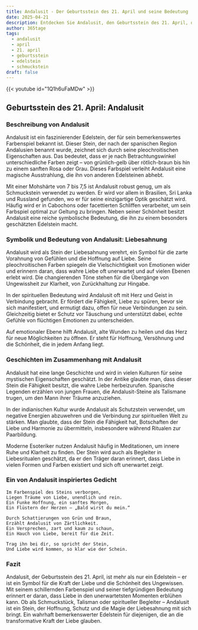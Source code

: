 ```yaml
---
title: Andalusit - Der Geburtsstein des 21. April und seine Bedeutung
date: 2025-04-21
description: Entdecken Sie Andalusit, den Geburtsstein des 21. April, der Liebesahnung symbolisiert. Seine Symbolik und Geschichte werden Sie inspirieren.
author: 365tage
tags:
  - andalusit
  - april
  - 21. april
  - geburtsstein
  - edelstein
  - schmuckstein
draft: false
---
```


{{< youtube id="1Q1h6uFaMDw" >}}

## Geburtsstein des 21. April: Andalusit

### Beschreibung von Andalusit

Andalusit ist ein faszinierender Edelstein, der für sein bemerkenswertes Farbenspiel bekannt ist. Dieser Stein, der nach der spanischen Region Andalusien benannt wurde, zeichnet sich durch seine pleochroitischen Eigenschaften aus. Das bedeutet, dass er je nach Betrachtungswinkel unterschiedliche Farben zeigt – von grünlich-gelb über rötlich-braun bis hin zu einem sanften Rosa oder Grau. Dieses Farbspiel verleiht Andalusit eine magische Ausstrahlung, die ihn von anderen Edelsteinen abhebt.

Mit einer Mohshärte von 7 bis 7,5 ist Andalusit robust genug, um als Schmuckstein verwendet zu werden. Er wird vor allem in Brasilien, Sri Lanka und Russland gefunden, wo er für seine einzigartige Optik geschätzt wird. Häufig wird er in Cabochons oder facettierten Schliffen verarbeitet, um sein Farbspiel optimal zur Geltung zu bringen. Neben seiner Schönheit besitzt Andalusit eine reiche symbolische Bedeutung, die ihn zu einem besonders geschätzten Edelstein macht.

### Symbolik und Bedeutung von Andalusit: Liebesahnung

Andalusit wird als Stein der Liebesahnung verehrt, ein Symbol für die zarte Vorahnung von Gefühlen und die Hoffnung auf Liebe. Seine pleochroitischen Farben spiegeln die Vielschichtigkeit von Emotionen wider und erinnern daran, dass wahre Liebe oft unerwartet und auf vielen Ebenen erlebt wird. Die changierenden Töne stehen für die Übergänge von Ungewissheit zur Klarheit, von Zurückhaltung zur Hingabe.

In der spirituellen Bedeutung wird Andalusit oft mit Herz und Geist in Verbindung gebracht. Er fördert die Fähigkeit, Liebe zu spüren, bevor sie sich manifestiert, und ermutigt dazu, offen für neue Verbindungen zu sein. Gleichzeitig bietet er Schutz vor Täuschung und unterstützt dabei, echte Gefühle von flüchtigen Emotionen zu unterscheiden.

Auf emotionaler Ebene hilft Andalusit, alte Wunden zu heilen und das Herz für neue Möglichkeiten zu öffnen. Er steht für Hoffnung, Versöhnung und die Schönheit, die in jedem Anfang liegt.

### Geschichten im Zusammenhang mit Andalusit

Andalusit hat eine lange Geschichte und wird in vielen Kulturen für seine mystischen Eigenschaften geschätzt. In der Antike glaubte man, dass dieser Stein die Fähigkeit besitzt, die wahre Liebe herbeizurufen. Spanische Legenden erzählen von jungen Frauen, die Andalusit-Steine als Talismane trugen, um den Mann ihrer Träume anzuziehen.

In der indianischen Kultur wurde Andalusit als Schutzstein verwendet, um negative Energien abzuwehren und die Verbindung zur spirituellen Welt zu stärken. Man glaubte, dass der Stein die Fähigkeit hat, Botschaften der Liebe und Harmonie zu übermitteln, insbesondere während Ritualen zur Paarbildung.

Moderne Esoteriker nutzen Andalusit häufig in Meditationen, um innere Ruhe und Klarheit zu finden. Der Stein wird auch als Begleiter in Liebesritualen geschätzt, da er den Träger daran erinnert, dass Liebe in vielen Formen und Farben existiert und sich oft unerwartet zeigt.

### Ein von Andalusit inspiriertes Gedicht

```
Im Farbenspiel des Steins verborgen,  
Liegen Träume von Liebe, unendlich und rein.  
Ein Funke Hoffnung, ein sanftes Morgen,  
Ein Flüstern der Herzen – „Bald wirst du mein.“  

Durch Schattierungen von Grün und Braun,  
Erzählt Andalusit von Zärtlichkeit.  
Ein Versprechen, zart und kaum zu schaun,  
Ein Hauch von Liebe, bereit für die Zeit.  

Trag ihn bei dir, so spricht der Stein,  
Und Liebe wird kommen, so klar wie der Schein.  
```

### Fazit

Andalusit, der Geburtsstein des 21. April, ist mehr als nur ein Edelstein – er ist ein Symbol für die Kraft der Liebe und die Schönheit des Ungewissen. Mit seinem schillernden Farbenspiel und seiner tiefgründigen Bedeutung erinnert er daran, dass Liebe in den unerwartetsten Momenten erblühen kann. Ob als Schmuckstück, Talisman oder spiritueller Begleiter – Andalusit ist ein Stein, der Hoffnung, Schutz und die Magie der Liebesahnung mit sich bringt. Ein wahrhaft bemerkenswerter Edelstein für diejenigen, die an die transformative Kraft der Liebe glauben.